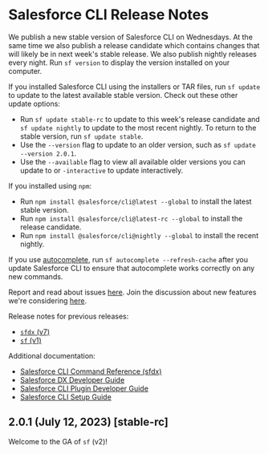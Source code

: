 # Salesforce CLI Release Notes

We publish a new stable version of Salesforce CLI on Wednesdays. At the same time we also publish a release candidate which contains changes that will likely be in next week's stable release. We also publish nightly releases every night. Run `sf version` to display the version installed on your computer. 

If you installed Salesforce CLI using the installers or TAR files, run `sf update` to update to the latest available stable version. Check out these other update options:

* Run `sf update stable-rc` to update to this week's release candidate and `sf update nightly` to update to the most recent nightly. To return to the stable version, run `sf update stable`. 
* Use the `--version` flag to update to an older version, such as `sf update --version 2.0.1`.  
* Use the `--available` flag to view all available older versions you can update to or `-interactive` to update interactively.

If you installed using `npm`:

* Run `npm install @salesforce/cli@latest --global` to install the latest stable version.
* Run `npm install @salesforce/cli@latest-rc --global` to install the release candidate.
* Run `npm install @salesforce/cli@nightly --global` to install the recent nightly.

If you use [autocomplete](https://developer.salesforce.com/docs/atlas.en-us.sfdx_setup.meta/sfdx_setup/sfdx_dev_cli_autocomplete.htm), run `sf autocomplete --refresh-cache` after you update Salesforce CLI to ensure that autocomplete works correctly on any new commands.

Report and read about issues [here](https://github.com/forcedotcom/cli/issues). Join the discussion about new features we're considering [here](https://github.com/forcedotcom/cli/discussions). 

Release notes for previous releases:

* [`sfdx` (v7)](./sfdx/README.md)
* [`sf` (v1)](./sf/README.md)

Additional documentation:

* [Salesforce CLI Command Reference (sfdx)](https://developer.salesforce.com/docs/atlas.en-us.sfdx_cli_reference.meta/sfdx_cli_reference/cli_reference.htm)
* [Salesforce DX Developer Guide](https://developer.salesforce.com/docs/atlas.en-us.sfdx_dev.meta/sfdx_dev/sfdx_dev_intro.htm)
* [Salesforce CLI Plugin Developer Guide](https://github.com/salesforcecli/cli/wiki/Quick-Introduction-to-Developing-sf-Plugins)
* [Salesforce CLI Setup Guide](https://developer.salesforce.com/docs/atlas.en-us.sfdx_setup.meta/sfdx_setup/sfdx_setup_intro.htm)

## 2.0.1 (July 12, 2023) [stable-rc]

Welcome to the GA of `sf` (v2)!
